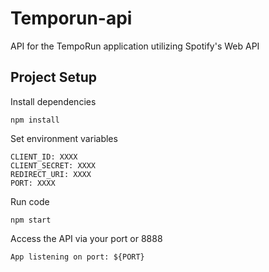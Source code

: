# Temporun-api
API for the TempoRun application utilizing Spotify's Web API

## Project Setup

Install dependencies

```npm install```

Set environment variables

```
CLIENT_ID: XXXX
CLIENT_SECRET: XXXX
REDIRECT_URI: XXXX
PORT: XXXX
```

Run code

```npm start```

Access the API via your port or 8888

```App listening on port: ${PORT}```
